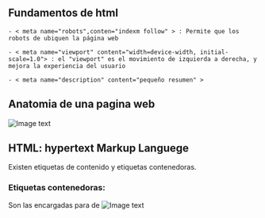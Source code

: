 ## Fundamentos de html

    - < meta name="robots",conten="indexm follow" > : Permite que los robots de ubiquen la página web
    
    - < meta name="viewport" content="width=device-width, initial-scale=1.0"> : el "viewport" es el movimiento de izquierda a derecha, y mejora la experiencia del usuario
    
    - < meta name="description" content="pequeño resumen" > 

## Anatomia de una pagina web

![Image text](imagenes/Anatomia.webp)

## HTML: hypertext Markup Languege

Existen etiquetas de contenido y etiquetas contenedoras.

### Etiquetas contenedoras:
Son las encargadas para de 
![Image text](imagenes/Etiquetascontenedoras.png)
